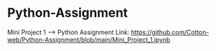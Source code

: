 # Python-Assignment
Mini Project 1 --> Python Assignment
Link: https://github.com/Cotton-web/Python-Assignment/blob/main/Mini_Project_1.ipynb
